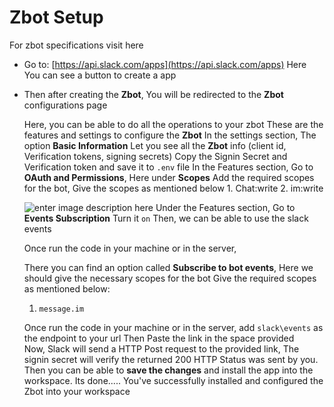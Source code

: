 # Zbot Setup

For zbot specifications visit here

- Go to: [https://api.slack.com/apps](https://api.slack.com/apps)
	Here You can see a button to create a app

- Then after creating the **Zbot**, You will be redirected to the **Zbot** configurations page
	
	Here, you can be able to do all the operations to your zbot
	These are the features and settings to configure the **Zbot**
	In the settings section, The option **Basic Information** Let you see all the **Zbot** info (client id, Verification tokens, signing secrets)
	Copy the Signin Secret and Verification token and save it to `.env` file
	In the Features section, Go to **OAuth and Permissions**, Here under **Scopes**
	Add the required scopes for the bot,
	Give the scopes as mentioned below
		1. Chat:write
		2. im:write

	![enter image description here](hi)
	Under the Features section, Go to **Events Subscription** Turn it `on`
	Then, we can be able to use the slack events
	
	Once run the code in your machine or in the server, 
	
	
	There you can find an option called **Subscribe to bot events**, Here we should give the necessary scopes for the bot
	Give the required scopes as mentioned below:
	1. `message.im`
	
	Once run the code in your machine or in the server, add `slack\events` as the endpoint to your url
	Then Paste the link in the space provided	
	 Now, Slack will send a HTTP Post request to the provided link, The signin secret will verify the returned 200 HTTP Status was sent by you.
	 Then you can be able to **save the changes** and install the app into the workspace.
	 Its done.....
	 You've successfully installed and configured the Zbot into your workspace 


